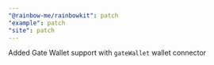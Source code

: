 ```yaml
---
"@rainbow-me/rainbowkit": patch
"example": patch
"site": patch
---
```


Added Gate Wallet support with `gateWallet` wallet connector
